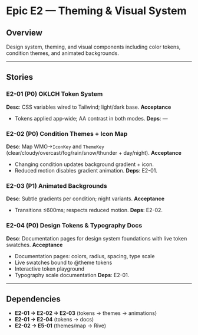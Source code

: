# Epic E2 — Theming & Visual System

## Overview
Design system, theming, and visual components including color tokens, condition themes, and animated backgrounds.

---

## Stories

### E2-01 (P0) OKLCH Token System

**Desc**: CSS variables wired to Tailwind; light/dark base.
**Acceptance**

* Tokens applied app‑wide; AA contrast in both modes.
  **Deps**: —

### E2-02 (P0) Condition Themes + Icon Map

**Desc**: Map WMO→`IconKey` and `ThemeKey` (clear/cloudy/overcast/fog/rain/snow/thunder + day/night).
**Acceptance**

* Changing condition updates background gradient + icon.
* Reduced motion disables gradient animation.
  **Deps**: E2-01.

### E2-03 (P1) Animated Backgrounds

**Desc**: Subtle gradients per condition; night variants.
**Acceptance**

* Transitions ≤600ms; respects reduced motion.
  **Deps**: E2-02.

### E2-04 (P0) Design Tokens & Typography Docs

**Desc**: Documentation pages for design system foundations with live token swatches.
**Acceptance**

* Documentation pages: colors, radius, spacing, type scale
* Live swatches bound to @theme tokens
* Interactive token playground
* Typography scale documentation
  **Deps**: E2-01.

---

## Dependencies
- **E2-01 → E2-02 → E2-03** (tokens → themes → animations)
- **E2-01 → E2-04** (tokens → docs)
- **E2-02 → E5-01** (themes/map → Rive)
